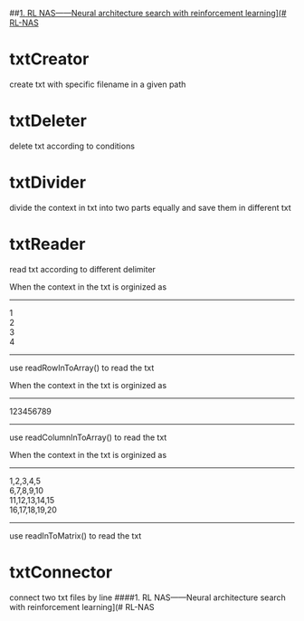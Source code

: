 
##<a href="#RL-NAS">1. RL NAS——Neural architecture search with reinforcement learning](# RL-NAS</a>

# txtCreator
create txt with specific filename in a given path 

# txtDeleter
delete txt according to conditions

# txtDivider
divide the context in txt into two parts equally and save them in different txt

# txtReader
read txt according to different delimiter

When the context in the txt is orginized as
____
1  
2  
3  
4  
____
use readRowInToArray() to read the txt

When the context in the txt is orginized as
____
123456789
____
use readColumnInToArray() to read the txt

When the context in the txt is orginized as
____
1,2,3,4,5  
6,7,8,9,10  
11,12,13,14,15  
16,17,18,19,20  
____
use readInToMatrix() to read the txt

# txtConnector
connect two txt files by line
####<a name="RL-NAS">1. RL NAS——Neural architecture search with reinforcement learning](# RL-NAS</a>
